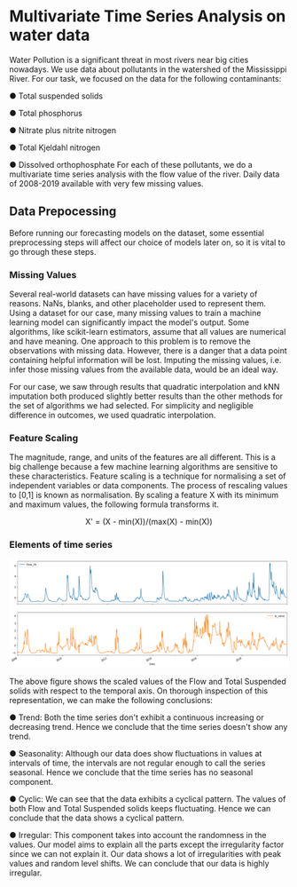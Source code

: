 # Multivariate Time Series Analysis on water data
Water Pollution is a significant threat in most rivers near big cities nowadays. We use data about pollutants in the watershed of the Mississippi River. For our task, we focused on the data for the following contaminants: 

●	Total suspended solids

●	Total phosphorus

●	Nitrate plus nitrite nitrogen

●	Total Kjeldahl nitrogen

●	Dissolved orthophosphate
For each of these pollutants, we do a multivariate time series analysis with the flow value of the river. Daily data of 2008-2019 available with very few missing values. 

## Data Prepocessing
Before running our forecasting models on the dataset, some essential preprocessing steps will affect our choice of models later on, so it is vital to go through these steps.

### Missing Values
Several real-world datasets can have missing values for a variety of reasons. NaNs, blanks, and other placeholder used to represent them. Using a dataset for our case, many missing values to train a machine learning model can significantly impact the model's output. Some algorithms, like scikit-learn estimators, assume that all values are numerical and have meaning. One approach to this problem is to remove the observations with missing data. However, there is a danger that a data point containing helpful information will be lost. Imputing the missing values, i.e. infer those missing values from the available data, would be an ideal way.

For our case, we saw through results that quadratic interpolation and kNN imputation both produced slightly better results than the other methods for the set of algorithms we had selected. For simplicity and negligible difference in outcomes, we used quadratic interpolation.

### Feature Scaling
The magnitude, range, and units of the features are all different. This is a big challenge because a few machine learning algorithms are sensitive to these characteristics. Feature scaling is a technique for normalising a set of independent variables or data components. The process of rescaling values to [0,1] is known as normalisation. By scaling a feature X with its minimum and maximum values, the following formula transforms it.

<div align="center">
X' = (X - min(X))/(max(X) - min(X)) </center>
</div>

### Elements of time series
![Flow and Total suspended Solids values plotted against time](Images/value_representation.png)
 
The above figure shows the scaled values of the Flow and Total Suspended solids with respect to the temporal axis. On thorough inspection of this representation, we can make the following conclusions:

●	Trend: Both the time series don't exhibit a continuous increasing or decreasing trend. Hence we conclude that the time series doesn't show any trend.

●	Seasonality: Although our data does show fluctuations in values at intervals of time, the intervals are not regular enough to call the series seasonal. Hence we conclude that the time series has no seasonal component.

●	Cyclic: We can see that the data exhibits a cyclical pattern. The values of both Flow and Total Suspended solids keeps fluctuating. Hence we can conclude that the data shows a cyclical pattern.

●	Irregular: This component takes into account the randomness in the values. Our model aims to explain all the parts except the irregularity factor since we can not explain it. Our data shows a lot of irregularities with peak values and random level shifts. We can conclude that our data is highly irregular.


